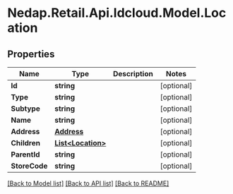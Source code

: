 # Nedap.Retail.Api.Idcloud.Model.Location
## Properties

Name | Type | Description | Notes
------------ | ------------- | ------------- | -------------
**Id** | **string** |  | [optional] 
**Type** | **string** |  | [optional] 
**Subtype** | **string** |  | [optional] 
**Name** | **string** |  | [optional] 
**Address** | [**Address**](Address.md) |  | [optional] 
**Children** | [**List&lt;Location&gt;**](Location.md) |  | [optional] 
**ParentId** | **string** |  | [optional] 
**StoreCode** | **string** |  | [optional] 

[[Back to Model list]](../README.md#documentation-for-models) [[Back to API list]](../README.md#documentation-for-api-endpoints) [[Back to README]](../README.md)

